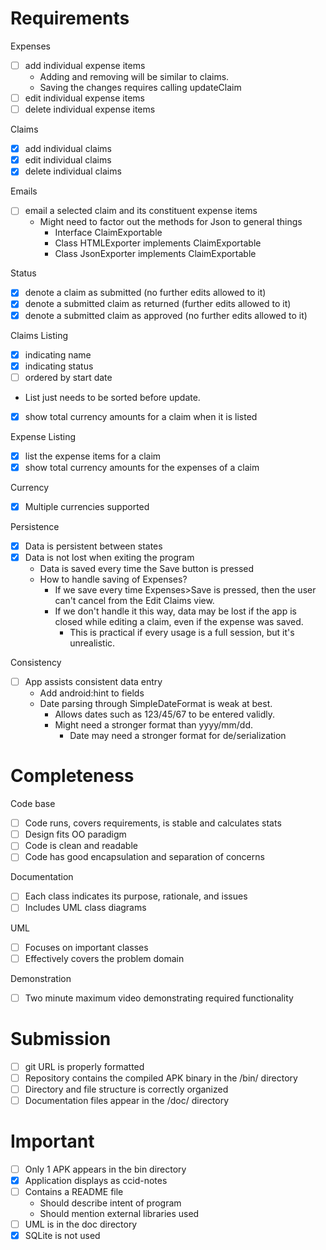 Requirements
============
Expenses
- [ ] add individual expense items
  * Adding and removing will be similar to claims.
  * Saving the changes requires calling updateClaim
- [ ] edit individual expense items
- [ ] delete individual expense items

Claims
- [X] add individual claims
- [X] edit individual claims
- [X] delete individual claims

Emails
- [ ] email a selected claim and its constituent expense items
  * Might need to factor out the methods for Json to general things
    * Interface ClaimExportable
    * Class HTMLExporter implements ClaimExportable
    * Class JsonExporter implements ClaimExportable

Status
- [X] denote a claim as submitted (no further edits allowed to it)
- [X] denote a submitted claim as returned (further edits allowed to it)
- [X] denote a submitted claim as approved (no further edits allowed to it)

Claims Listing
- [X]   indicating name
- [X]   indicating status
- [ ]   ordered by start date
  * List just needs to be sorted before update.
- [X]   show total currency amounts for a claim when it is listed

Expense Listing
- [X] list the expense items for a claim
- [X] show total currency amounts for the expenses of a claim

Currency
- [X] Multiple currencies supported

Persistence
- [X] Data is persistent between states
- [X] Data is not lost when exiting the program
  * Data is saved every time the Save button is pressed
  * How to handle saving of Expenses?
    * If we save every time Expenses>Save is pressed, then the user can't cancel from the Edit Claims view.
    * If we don't handle it this way, data may be lost if the app is closed while editing a claim, even if the expense was saved.
      * This is practical if every usage is a full session, but it's unrealistic.

Consistency
- [ ] App assists consistent data entry
  * Add android:hint to fields
  * Date parsing through SimpleDateFormat is weak at best.
    * Allows dates such as 123/45/67 to be entered validly.
    * Might need a stronger format than yyyy/mm/dd.
      * Date may need a stronger format for de/serialization

Completeness
============
Code base
- [ ] Code runs, covers requirements, is stable and calculates stats
- [ ] Design fits OO paradigm
- [ ] Code is clean and readable
- [ ] Code has good encapsulation and separation of concerns

Documentation
- [ ] Each class indicates its purpose, rationale, and issues
- [ ] Includes UML class diagrams

UML
- [ ] Focuses on important classes
- [ ] Effectively covers the problem domain

Demonstration
- [ ] Two minute maximum video demonstrating required functionality

Submission
==========
- [ ] git URL is properly formatted
- [ ] Repository contains the compiled APK binary in the /bin/ directory
- [ ] Directory and file structure is correctly organized
- [ ] Documentation files appear in the /doc/ directory

Important
=========
- [ ] Only 1 APK appears in the bin directory
- [X] Application displays as ccid-notes
- [ ] Contains a README file
  * Should describe intent of program
  * Should mention external libraries used
- [ ] UML is in the doc directory
- [X] SQLite is not used
